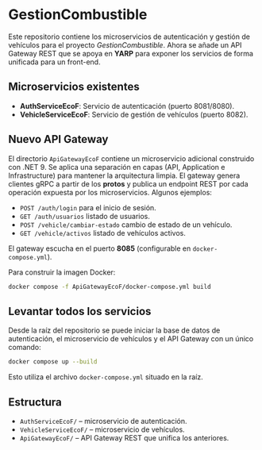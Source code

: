 # GestionCombustible

Este repositorio contiene los microservicios de autenticación y gestión de vehículos para el proyecto *GestionCombustible*. Ahora se añade un API Gateway REST que se apoya en **YARP** para exponer los servicios de forma unificada para un front-end.


## Microservicios existentes
- **AuthServiceEcoF**: Servicio de autenticación (puerto 8081/8080).
- **VehicleServiceEcoF**: Servicio de gestión de vehículos (puerto 8082).

## Nuevo API Gateway
El directorio `ApiGatewayEcoF` contiene un microservicio adicional construido con .NET 9. Se aplica una separación en capas (API, Application e Infrastructure) para mantener la arquitectura limpia. El gateway genera clientes gRPC a partir de los **protos** y publica un endpoint REST por cada operación expuesta por los microservicios. Algunos ejemplos:

- `POST /auth/login` para el inicio de sesión.
- `GET /auth/usuarios` listado de usuarios.
- `POST /vehicle/cambiar-estado` cambio de estado de un vehículo.
- `GET /vehicle/activos` listado de vehículos activos.



El gateway escucha en el puerto **8085** (configurable en `docker-compose.yml`).

Para construir la imagen Docker:

```bash
docker compose -f ApiGatewayEcoF/docker-compose.yml build
```

## Levantar todos los servicios

Desde la raíz del repositorio se puede iniciar la base de datos de autenticación,
el microservicio de vehículos y el API Gateway con un único comando:

```bash
docker compose up --build
```

Esto utiliza el archivo `docker-compose.yml` situado en la raíz.

## Estructura
- `AuthServiceEcoF/` – microservicio de autenticación.
- `VehicleServiceEcoF/` – microservicio de vehículos.
- `ApiGatewayEcoF/` – API Gateway REST que unifica los anteriores.

